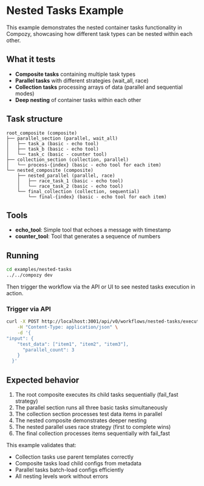 # Nested Tasks Example

This example demonstrates the nested container tasks functionality in Compozy, showcasing how
different task types can be nested within each other.

## What it tests

- **Composite tasks** containing multiple task types
- **Parallel tasks** with different strategies (wait_all, race)
- **Collection tasks** processing arrays of data (parallel and sequential modes)
- **Deep nesting** of container tasks within each other

## Task structure

```
root_composite (composite)
├── parallel_section (parallel, wait_all)
│   ├── task_a (basic - echo tool)
│   ├── task_b (basic - echo tool)
│   └── task_c (basic - counter tool)
├── collection_section (collection, parallel)
│   └── process-{index} (basic - echo tool for each item)
└── nested_composite (composite)
    ├── nested_parallel (parallel, race)
    │   ├── race_task_1 (basic - echo tool)
    │   └── race_task_2 (basic - echo tool)
    └── final_collection (collection, sequential)
        └── final-{index} (basic - echo tool for each item)
```

## Tools

- **echo_tool**: Simple tool that echoes a message with timestamp
- **counter_tool**: Tool that generates a sequence of numbers

## Running

```bash
cd examples/nested-tasks
../../compozy dev
```

Then trigger the workflow via the API or UI to see nested tasks execution in action.

### Trigger via API

```bash
curl -X POST http://localhost:3001/api/v0/workflows/nested-tasks/executions \
    -H "Content-Type: application/json" \
    -d '{
"input": {
    "test_data": ["item1", "item2", "item3"],
      "parallel_count": 3
    }
  }'
```

## Expected behavior

1. The root composite executes its child tasks sequentially (fail_fast strategy)
2. The parallel section runs all three basic tasks simultaneously
3. The collection section processes test data items in parallel
4. The nested composite demonstrates deeper nesting
5. The nested parallel uses race strategy (first to complete wins)
6. The final collection processes items sequentially with fail_fast

This example validates that:

- Collection tasks use parent templates correctly
- Composite tasks load child configs from metadata
- Parallel tasks batch-load configs efficiently
- All nesting levels work without errors
